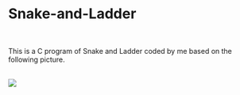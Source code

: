 # 
<h1>Snake-and-Ladder</h1><br>
<p>This is a C program of Snake and Ladder coded by me based on the following picture.</p><br>
<img src="https://rukminim1.flixcart.com/image/312/312/board-game/y/y/h/cutez-snakes-ladders-original-imaensjzpeaeypzz.jpeg?q=70">

